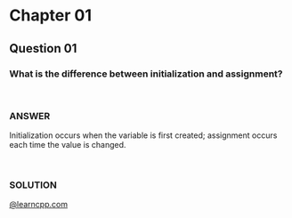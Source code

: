 # Chapter 01
## Question 01

### What is the difference between initialization and assignment?

<br>

### ANSWER
Initialization occurs when the variable is first created; assignment occurs each time the value is changed.

<br>

### SOLUTION
[@learncpp.com](https://www.learncpp.com/cpp-tutorial/chapter-1-summary-and-quiz#cpp_solution_id_0)
